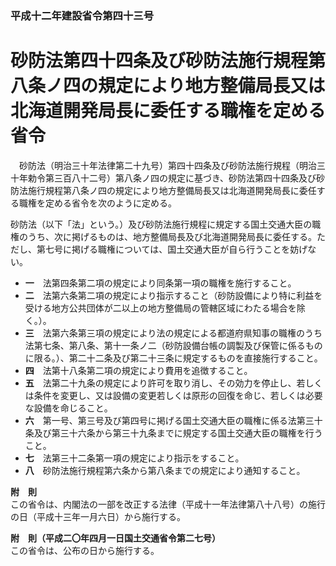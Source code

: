 ### 平成十二年建設省令第四十三号  
# 砂防法第四十四条及び砂防法施行規程第八条ノ四の規定により地方整備局長又は北海道開発局長に委任する職権を定める省令  
　砂防法（明治三十年法律第二十九号）第四十四条及び砂防法施行規程（明治三十年勅令第三百八十二号）第八条ノ四の規定に基づき、砂防法第四十四条及び砂防法施行規程第八条ノ四の規定により地方整備局長又は北海道開発局長に委任する職権を定める省令を次のように定める。  
  
砂防法（以下「法」という。）及び砂防法施行規程に規定する国土交通大臣の職権のうち、次に掲げるものは、地方整備局長及び北海道開発局長に委任する。ただし、第七号に掲げる職権については、国土交通大臣が自ら行うことを妨げない。  
* **一**　法第四条第二項の規定により同条第一項の職権を施行すること。  
* **二**　法第六条第二項の規定により指示すること（砂防設備により特に利益を受ける地方公共団体が二以上の地方整備局の管轄区域にわたる場合を除く。）。  
* **三**　法第六条第三項の規定により法の規定による都道府県知事の職権のうち法第七条、第八条、第十一条ノ二（砂防設備台帳の調製及び保管に係るものに限る。）、第二十二条及び第二十三条に規定するものを直接施行すること。  
* **四**　法第十八条第二項の規定により費用を追徴すること。  
* **五**　法第二十九条の規定により許可を取り消し、その効力を停止し、若しくは条件を変更し、又は設備の変更若しくは原形の回復を命じ、若しくは必要な設備を命じること。  
* **六**　第一号、第三号及び第四号に掲げる国土交通大臣の職権に係る法第三十条及び第三十六条から第三十九条までに規定する国土交通大臣の職権を行うこと。  
* **七**　法第三十二条第一項の規定により指示をすること。  
* **八**　砂防法施行規程第六条から第八条までの規定により通知すること。  
  
**附　則**  
この省令は、内閣法の一部を改正する法律（平成十一年法律第八十八号）の施行の日（平成十三年一月六日）から施行する。  
  
**附　則（平成二〇年四月一日国土交通省令第二七号）**  
この省令は、公布の日から施行する。  
  
